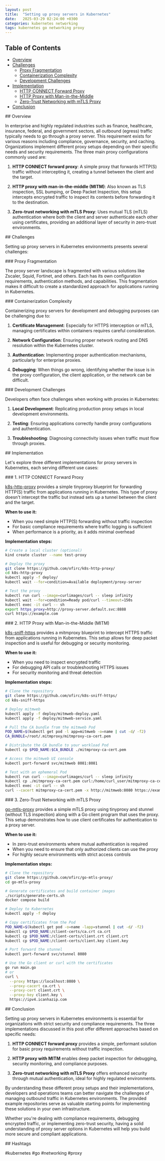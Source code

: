 ```yaml
---
layout: post
title:  "Setting up proxy servers in Kubernetes"
date:   2025-03-29 02:24:00 +0300
categories: kubernetes networking
tags: kubernetes go networking proxy
---
```


<div id="table-of-contents" class="toc-container">
  <h2>Table of Contents</h2>
  <ul>
    <li><a href="#overview">Overview</a></li>
    <li>
      <a href="#challenges">Challenges</a>
      <ul>
        <li><a href="#proxy-fragmentation">Proxy Fragmentation</a></li>
        <li><a href="#containerization-complexity">Containerization Complexity</a></li>
        <li><a href="#development-challenges">Development Challenges</a></li>
      </ul>
    </li>
    <li>
      <a href="#implementation">Implementation</a>
      <ul>
        <li><a href="#http-connect-forward-proxy">HTTP CONNECT Forward Proxy</a></li>
        <li><a href="#http-proxy-with-mitm">HTTP Proxy with Man-in-the-Middle</a></li>
        <li><a href="#zero-trust-networking">Zero-Trust Networking with mTLS Proxy</a></li>
      </ul>
    </li>
    <li><a href="#conclusion">Conclusion</a></li>
  </ul>
</div>

<div id="overview"></div>
## Overview

In enterprise and highly regulated industries such as finance, healthcare, insurance, federal, and government sectors, all outbound (egress) traffic typically needs to go through a proxy server. This requirement exists for various reasons including compliance, governance, security, and caching. Organizations implement different proxy setups depending on their specific needs and security requirements. The three main proxy configurations commonly used are:

1. **HTTP CONNECT forward proxy**: A simple proxy that forwards HTTP(S) traffic without intercepting it, creating a tunnel between the client and the target.

2. **HTTP proxy with man-in-the-middle (MITM)**: Also known as TLS inspection, SSL bumping, or Deep Packet Inspection, this setup intercepts encrypted traffic to inspect its contents before forwarding it to the destination.

3. **Zero-trust networking with mTLS Proxy**: Uses mutual TLS (mTLS) authentication where both the client and server authenticate each other using certificates, providing an additional layer of security in zero-trust environments.

<div id="challenges"></div>
## Challenges

Setting up proxy servers in Kubernetes environments presents several challenges:

<div id="proxy-fragmentation"></div>
### Proxy Fragmentation

The proxy server landscape is fragmented with various solutions like Zscaler, Squid, Fortinet, and others. Each has its own configuration requirements, authentication methods, and capabilities. This fragmentation makes it difficult to create a standardized approach for applications running in Kubernetes.

<div id="containerization-complexity"></div>
### Containerization Complexity

Containerizing proxy servers for development and debugging purposes can be challenging due to:

1. **Certificate Management**: Especially for HTTPS interception or mTLS, managing certificates within containers requires careful consideration.

2. **Network Configuration**: Ensuring proper network routing and DNS resolution within the Kubernetes cluster.

3. **Authentication**: Implementing proper authentication mechanisms, particularly for enterprise proxies.

4. **Debugging**: When things go wrong, identifying whether the issue is in the proxy configuration, the client application, or the network can be difficult.

<div id="development-challenges"></div>
### Development Challenges

Developers often face challenges when working with proxies in Kubernetes:

1. **Local Development**: Replicating production proxy setups in local development environments.

2. **Testing**: Ensuring applications correctly handle proxy configurations and authentication.

3. **Troubleshooting**: Diagnosing connectivity issues when traffic must flow through proxies.

<div id="implementation"></div>
## Implementation

Let's explore three different implementations for proxy servers in Kubernetes, each serving different use cases:

<div id="http-connect-forward-proxy"></div>
### 1. HTTP CONNECT Forward Proxy

[k8s-http-proxy](https://github.com/ofirc/k8s-http-proxy/) provides a simple tinyproxy blueprint for forwarding HTTP(S) traffic from applications running in Kubernetes. This type of proxy doesn't intercept the traffic but instead sets up a tunnel between the client and the target.

**When to use it:**
- When you need simple HTTP(S) forwarding without traffic inspection
- For basic compliance requirements where traffic logging is sufficient
- When performance is a priority, as it adds minimal overhead

**Implementation steps:**
```bash
# Create a local cluster (optional)
kind create cluster --name test-proxy

# Deploy the proxy
git clone https://github.com/ofirc/k8s-http-proxy/
cd k8s-http-proxy
kubectl apply -f deploy/
kubectl wait --for=condition=Available deployment/proxy-server

# Test the proxy
kubectl run curl --image=curlimages/curl -- sleep infinity
kubectl wait --for=condition=Ready pod/curl --timeout=150s
kubectl exec -it curl -- sh
export https_proxy=http://proxy-server.default.svc:8888
curl https://example.com
```

<div id="http-proxy-with-mitm"></div>
### 2. HTTP Proxy with Man-in-the-Middle (MITM)

[k8s-sniff-https](https://github.com/ofirc/k8s-sniff-https/) provides a mitmproxy blueprint to intercept HTTPS traffic from applications running in Kubernetes. This setup allows for deep packet inspection and is useful for debugging or security monitoring.

**When to use it:**
- When you need to inspect encrypted traffic
- For debugging API calls or troubleshooting HTTPS issues
- For security monitoring and threat detection

**Implementation steps:**
```bash
# Clone the repository
git clone https://github.com/ofirc/k8s-sniff-https/
cd k8s-sniff-https

# Deploy mitmweb
kubectl apply -f deploy/mitmweb-deploy.yaml
kubectl apply -f deploy/mitmweb-service.yaml

# Pull the CA bundle from the mitmweb Pod
POD_NAME=$(kubectl get pod -l app=mitmweb -o=name | cut -d/ -f2)
CA_BUNDLE=/root/.mitmproxy/mitmproxy-ca-cert.pem

# Distribute the CA bundle to your workload Pod
kubectl cp $POD_NAME:$CA_BUNDLE ./mitmproxy-ca-cert.pem

# Access the mitmweb UI console
kubectl port-forward svc/mitmweb 8081:8081

# Test with an ephemeral Pod
kubectl run curl --image=curlimages/curl -- sleep infinity
kubectl cp ./mitmproxy-ca-cert.pem curl:/home/curl_user/mitmproxy-ca-cert.pem
kubectl exec -it curl -- sh
curl --cacert mitmproxy-ca-cert.pem -x http://mitmweb:8080 https://example.com
```

<div id="zero-trust-networking"></div>
### 3. Zero-Trust Networking with mTLS Proxy

[go-mtls-proxy](https://github.com/ofirc/go-mtls-proxy/) provides a simple mTLS proxy using tinyproxy and stunnel (without TLS inspection) along with a Go client program that uses the proxy. This setup demonstrates how to use client certificates for authentication to a proxy server.

**When to use it:**
- In zero-trust environments where mutual authentication is required
- When you need to ensure that only authorized clients can use the proxy
- For highly secure environments with strict access controls

**Implementation steps:**
```bash
# Clone the repository
git clone https://github.com/ofirc/go-mtls-proxy/
cd go-mtls-proxy

# Generate certificates and build container images
./scripts/generate-certs.sh
docker compose build

# Deploy to Kubernetes
kubectl apply -f deploy

# Copy certificates from the Pod
POD_NAME=$(kubectl get pod -o=name -lapp=stunnel | cut -d/ -f2)
kubectl cp $POD_NAME:/client-certs/ca.crt ca.crt
kubectl cp $POD_NAME:/client-certs/client.crt client.crt
kubectl cp $POD_NAME:/client-certs/client.key client.key

# Port forward the stunnel
kubectl port-forward svc/stunnel 8080

# Use the Go client or curl with the certificates
go run main.go
# or
curl \
  --proxy https://localhost:8080 \
  --proxy-cacert ca.crt \
  --proxy-cert client.crt \
  --proxy-key client.key \
  https://ipv4.icanhazip.com
```

<div id="conclusion"></div>
## Conclusion

Setting up proxy servers in Kubernetes environments is essential for organizations with strict security and compliance requirements. The three implementations discussed in this post offer different approaches based on specific needs:

1. **HTTP CONNECT forward proxy** provides a simple, performant solution for basic proxy requirements without traffic inspection.

2. **HTTP proxy with MITM** enables deep packet inspection for debugging, security monitoring, and compliance purposes.

3. **Zero-trust networking with mTLS Proxy** offers enhanced security through mutual authentication, ideal for highly regulated environments.

By understanding these different proxy setups and their implementations, developers and operations teams can better navigate the challenges of managing outbound traffic in Kubernetes environments. The provided example repositories serve as valuable starting points for implementing these solutions in your own infrastructure.

Whether you're dealing with compliance requirements, debugging encrypted traffic, or implementing zero-trust security, having a solid understanding of proxy server options in Kubernetes will help you build more secure and compliant applications.

<div id="tags"></div>
## Hashtags

#kubernetes #go #networking #proxy
